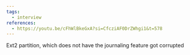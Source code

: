 ```yaml
---
tags:
  - interview
references:
  - https://youtu.be/cFhWlBkeGxA?si=CfcziAF0DrZWhgi1&t=578
---
```

Ext2 partition, which does not have the journaling feature got corrupted